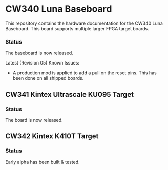# CW340 Luna Baseboard

This repository contains the hardware documentation for the CW340 Luna Baseboard. This board supports multiple larger FPGA target boards.

### Status

The baseboard is now released. 

Latest (Revision 05) Known Issues:
* A production mod is applied to add a pull on the reset pins. This has been done on all shipped boards.

## CW341 Kintex Ultrascale KU095 Target

### Status

The board is now released.


## CW342 Kintex K410T Target

### Status

Early alpha has been built & tested.

